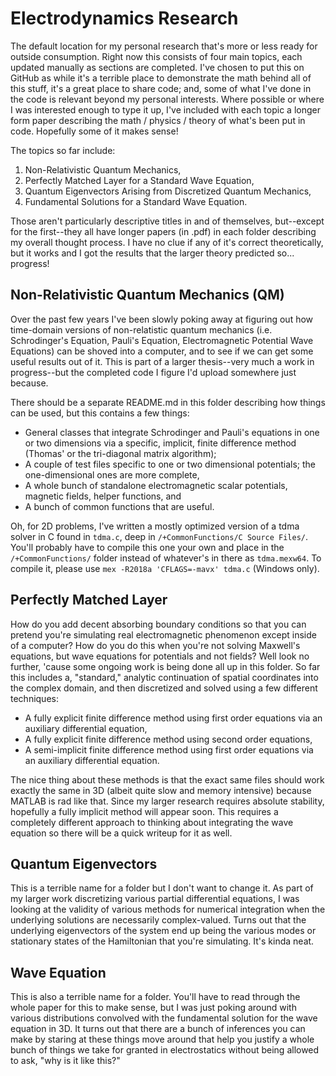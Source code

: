 # Electrodynamics Research
The default location for my personal research that's more or less ready for outside consumption.  Right now this consists of four main topics, each updated manually as sections are completed.  I've chosen to put this on GitHub as while it's a terrible place to demonstrate the math behind all of this stuff, it's a great place to share code; and, some of what I've done in the code is relevant beyond my personal interests.  Where possible or where I was interested enough to type it up, I've included with each topic a longer form paper describing the math / physics / theory of what's been put in code.  Hopefully some of it makes sense!

The topics so far include:

1. Non-Relativistic Quantum Mechanics,
2. Perfectly Matched Layer for a Standard Wave Equation,
3. Quantum Eigenvectors Arising from Discretized Quantum Mechanics,
4. Fundamental Solutions for a Standard Wave Equation.

Those aren't particularly descriptive titles in and of themselves, but--except for the first--they all have longer papers (in .pdf) in each folder describing my overall thought process.  I have no clue if any of it's correct theoretically, but it works and I got the results that the larger theory predicted so... progress!

## Non-Relativistic Quantum Mechanics (QM)
Over the past few years I've been slowly poking away at figuring out how time-domain versions of non-relatistic quantum mechanics (i.e. Schrodinger's Equation, Pauli's Equation, Electromagnetic Potential Wave Equations) can be shoved into a computer, and to see if we can get some useful results out of it.  This is part of a larger thesis--very much a work in progress--but the completed code I figure I'd upload somewhere just because.

There should be a separate README.md in this folder describing how things can be used, but this contains a few things: 

- General classes that integrate Schrodinger and Pauli's equations in one or two dimensions via a specific, implicit, finite difference method (Thomas' or the tri-diagonal matrix algorithm);
- A couple of test files specific to one or two dimensional potentials; the one-dimensional ones are more complete,
- A whole bunch of standalone electromagnetic scalar potentials, magnetic fields, helper functions, and
- A bunch of common functions that are useful.

Oh, for 2D problems, I've written a mostly optimized version of a tdma solver in C found in `tdma.c`, deep in `/+CommonFunctions/C Source Files/`.  You'll probably have to compile this one your own and place in the `/+CommonFunctions/` folder instead of whatever's in there as `tdma.mexw64`.  To compile it, please use `mex -R2018a 'CFLAGS=-mavx' tdma.c` (Windows only).

## Perfectly Matched Layer
How do you add decent absorbing boundary conditions so that you can pretend you're simulating real electromagnetic phenomenon except inside of a computer?  How do you do this when you're not solving Maxwell's equations, but wave equations for potentials and not fields?  Well look no further, 'cause some ongoing work is being done all up in this folder.  So far this includes a, "standard," analytic continuation of spatial coordinates into the complex domain, and then discretized and solved using a few different techniques:

- A fully explicit finite difference method using first order equations via an auxiliary differential equation,
- A fully explicit finite difference method using second order equations,
- A semi-implicit finite difference method using first order equations via an auxiliary differential equation.

The nice thing about these methods is that the exact same files should work exactly the same in 3D (albeit quite slow and memory intensive) because MATLAB is rad like that.  Since my larger research requires absolute stability, hopefully a fully implicit method will appear soon.  This requires a completely different approach to thinking about integrating the wave equation so there will be a quick writeup for it as well.

## Quantum Eigenvectors
This is a terrible name for a folder but I don't want to change it.  As part of my larger work discretizing various partial differential equations, I was looking at the validity of various methods for numerical integration when the underlying solutions are necessarily complex-valued.  Turns out that the underlying eigenvectors of the system end up being the various modes or stationary states of the Hamiltonian that you're simulating.  It's kinda neat.

## Wave Equation
This is also a terrible name for a folder.  You'll have to read through the whole paper for this to make sense, but I was just poking around with various distributions convolved with the fundamental solution for the wave equation in 3D.  It turns out that there are a bunch of inferences you can make by staring at these things move around that help you justify a whole bunch of things we take for granted in electrostatics without being allowed to ask, "why is it like this?"
